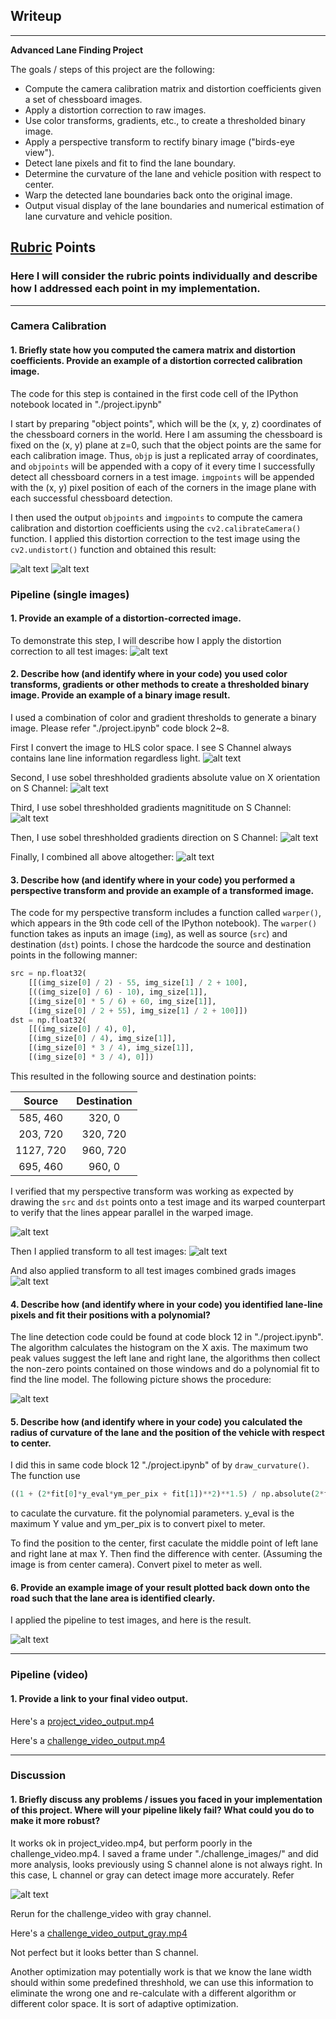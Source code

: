 ## Writeup

---

**Advanced Lane Finding Project**

The goals / steps of this project are the following:

* Compute the camera calibration matrix and distortion coefficients given a set of chessboard images.
* Apply a distortion correction to raw images.
* Use color transforms, gradients, etc., to create a thresholded binary image.
* Apply a perspective transform to rectify binary image ("birds-eye view").
* Detect lane pixels and fit to find the lane boundary.
* Determine the curvature of the lane and vehicle position with respect to center.
* Warp the detected lane boundaries back onto the original image.
* Output visual display of the lane boundaries and numerical estimation of lane curvature and vehicle position.

[//]: # (Image References)

[image1]: ./output_images/find_corner.png "Find Corners"
[image2]: ./output_images/undistort_chessboard.png "Undistort Chessboard Example"
[image3]: ./output_images/undistort_test_images.png "Undistort Test Images"
[image4]: ./output_images/test_image_hls_space.png "Test Images in HLS color space"
[image5]: ./output_images/sobel_abs_test_images.png "Sobel Thresh Grads in X Direction"
[image6]: ./output_images/sobel_mag_test_images.png "Sobel Thresh Grads in Magnititude"
[image7]: ./output_images/sobel_direction_test_images.png "Sobel Thresh Grads in Direction"
[image8]: ./output_images/sobel_combined_test_images.png "Sobel Thresh Grads Combined"
[image9]: ./output_images/Perpective_transform_marked.png "Perspective Transformation With Marked Points"
[image10]: ./output_images/perpective_transformed_test_images.png "Perspective Transformation for All Test Images"
[image11]: ./output_images/perspective_transformed_combind_grad_test_images.png "Perspective Transformation for All Test Images Combined Grads"
[image12]: ./output_images/detect_lane_area_test_images.png "Detected Lane Areas for All Test Images Side by Side"
[image13]: ./output_images/final_output_test_images.png "Final output of Processed Test Images"
[image14]: ./output_images/challenge_image.png "Modified Challenge Image Pipeline"
[video1]: ./project_video_output.mp4 "Video Output"
[video2]: ./challenge_video_output.mp4 "Video Output Based on S Channel"
[video3]: ./challenge_video_output_gray.mp4 "Video Output Based on Gray Channel"

## [Rubric](https://review.udacity.com/#!/rubrics/571/view) Points

### Here I will consider the rubric points individually and describe how I addressed each point in my implementation.  

---

### Camera Calibration

#### 1. Briefly state how you computed the camera matrix and distortion coefficients. Provide an example of a distortion corrected calibration image.

The code for this step is contained in the first code cell of the IPython notebook located in "./project.ipynb"

I start by preparing "object points", which will be the (x, y, z) coordinates of the chessboard corners in the world. Here I am assuming the chessboard is fixed on the (x, y) plane at z=0, such that the object points are the same for each calibration image.  Thus, `objp` is just a replicated array of coordinates, and `objpoints` will be appended with a copy of it every time I successfully detect all chessboard corners in a test image.  `imgpoints` will be appended with the (x, y) pixel position of each of the corners in the image plane with each successful chessboard detection.  

I then used the output `objpoints` and `imgpoints` to compute the camera calibration and distortion coefficients using the `cv2.calibrateCamera()` function.  I applied this distortion correction to the test image using the `cv2.undistort()` function and obtained this result: 

![alt text][image1]
![alt text][image2]

### Pipeline (single images)

#### 1. Provide an example of a distortion-corrected image.

To demonstrate this step, I will describe how I apply the distortion correction to all test images:
![alt text][image3]

#### 2. Describe how (and identify where in your code) you used color transforms, gradients or other methods to create a thresholded binary image.  Provide an example of a binary image result.

I used a combination of color and gradient thresholds to generate a binary image. Please refer "./project.ipynb" code block 2~8. 

First I convert the image to HLS color space. I see S Channel always contains lane line information regardless light.
![alt text][image4]

Second, I use sobel threshholded gradients absolute value on X orientation on S Channel: 
![alt text][image5]

Third, I use sobel threshholded gradients magnititude on S Channel: 
![alt text][image6]

Then, I use sobel threshholded gradients direction on S Channel: 
![alt text][image7]

Finally, I combined all above altogether: 
![alt text][image8]


#### 3. Describe how (and identify where in your code) you performed a perspective transform and provide an example of a transformed image.

The code for my perspective transform includes a function called `warper()`, which appears in the 9th code cell of the IPython notebook).  The `warper()` function takes as inputs an image (`img`), as well as source (`src`) and destination (`dst`) points.  I chose the hardcode the source and destination points in the following manner:

```python
src = np.float32(
    [[(img_size[0] / 2) - 55, img_size[1] / 2 + 100],
    [((img_size[0] / 6) - 10), img_size[1]],
    [(img_size[0] * 5 / 6) + 60, img_size[1]],
    [(img_size[0] / 2 + 55), img_size[1] / 2 + 100]])
dst = np.float32(
    [[(img_size[0] / 4), 0],
    [(img_size[0] / 4), img_size[1]],
    [(img_size[0] * 3 / 4), img_size[1]],
    [(img_size[0] * 3 / 4), 0]])
```

This resulted in the following source and destination points:

| Source        | Destination   | 
|:-------------:|:-------------:| 
| 585, 460      | 320, 0        | 
| 203, 720      | 320, 720      |
| 1127, 720     | 960, 720      |
| 695, 460      | 960, 0        |

I verified that my perspective transform was working as expected by drawing the `src` and `dst` points onto a test image and its warped counterpart to verify that the lines appear parallel in the warped image.

![alt text][image9]

Then I applied transform to all test images: 
![alt text][image10]

And also applied transform to all test images combined grads images 
![alt text][image11]

#### 4. Describe how (and identify where in your code) you identified lane-line pixels and fit their positions with a polynomial?

The line detection code could be found at code block 12 in  "./project.ipynb". The algorithm calculates the histogram on the X axis. The maximum two peak values suggest the left lane and right lane, the algorithms then collect the non-zero points contained on those windows and do a polynomial fit to find the line model.  The following picture shows the procedure:

![alt text][image12]

#### 5. Describe how (and identify where in your code) you calculated the radius of curvature of the lane and the position of the vehicle with respect to center.

I did this in same code block 12 "./project.ipynb" of by `draw_curvature()`. The function use 
``` python
((1 + (2*fit[0]*y_eval*ym_per_pix + fit[1])**2)**1.5) / np.absolute(2*fit[0])
```
to caculate the curvature. fit the polynomial parameters. y_eval is the maximum Y value and ym_per_pix is to convert pixel to meter.

To find the position to the center, first caculate the middle point of left lane and right lane at max Y. Then find the difference with center. (Assuming the image is from center camera). Convert pixel to meter as well.


#### 6. Provide an example image of your result plotted back down onto the road such that the lane area is identified clearly.

I applied the pipeline to test images, and here is the result. 

![alt text][image13]

---

### Pipeline (video)

#### 1. Provide a link to your final video output.  

Here's a  [project_video_output.mp4](./project_video_output.mp4)

Here's a  [challenge_video_output.mp4](./challenge_video_output.mp4)


---

### Discussion

#### 1. Briefly discuss any problems / issues you faced in your implementation of this project.  Where will your pipeline likely fail?  What could you do to make it more robust?

It works ok in project_video.mp4, but perform poorly in the challenge_video.mp4.  I saved a frame under "./challenge_images/" and did more analysis, looks previously using S channel alone is not always right. In this case, L channel or gray can detect image more accurately. Refer 

![alt text][image14]

Rerun for the challenge_video with gray channel.

Here's a  [challenge_video_output_gray.mp4](./challenge_video_output_gray.mp4)

Not perfect but it looks better than S channel.

Another optimization may potentially work is that we know the lane width should within some predefined threshhold, we can use this information to eliminate the wrong one and re-calculate with a different algorithm or different color space. It is sort of adaptive optimization.


